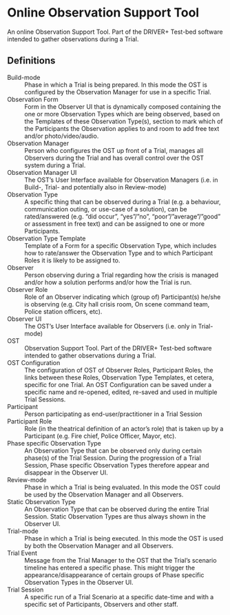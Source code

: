 # Online Observation Support Tool
An online Observation Support Tool. Part of the DRIVER+ Test-bed software intended to gather observations during a Trial.

## Definitions

<dl>
<dt>Build-mode</dt>
<dd>Phase in which a Trial is being prepared. In this mode the OST is configured by the Observation Manager for use in a specific Trial.</dd>
<dt>Observation Form</dt>
<dd>Form in the Observer UI that is dynamically composed containing the one or more Observation Types which are being observed, based on the Templates of these Observation Type(s), section to mark which of the Participants the Observation applies to and room to add free text and/or photo/video/audio.   </dd>
<dt>Observation Manager</dt>
<dd>Person who configures the OST up front of a Trial, manages all Observers during the Trial and has overall control over the OST system during a Trial.</dd>
<dt>Observation Manager UI</dt>
<dd>The OST’s User Interface available for Observation Managers (i.e. in Build-, Trial- and potentially also in Review-mode)</dd>
<dt>Observation Type</dt>
<dd>A specific thing that can be observed during a Trial (e.g. a behaviour, communication outing, or use-case of a solution), can be rated/answered (e.g. “did occur”, “yes”/”no”, “poor”/”average”/”good” or assessment in free text) and can be assigned to one or more Participants.</dd>
<dt>Observation Type Template</dt>
<dd>Template of a Form for a specific Observation Type, which includes how to rate/answer the Observation Type and to which Participant Roles it is likely to be assigned to.</dd>
<dt>Observer</dt>
<dd>Person observing during a Trial regarding how the crisis is managed and/or how a solution performs and/or how the Trial is run.  </dd>
<dt>Observer Role</dt>
<dd>Role of an Observer indicating which (group of) Participant(s) he/she is observing (e.g. City hall crisis room, On scene command team, Police station officers, etc).</dd>
<dt>Observer UI</dt>
<dd>The OST’s User Interface available for Observers (i.e. only in Trial-mode)</dd>
<dt>OST</dt>
<dd>Observation Support Tool. Part of the DRIVER+ Test-bed software intended to gather observations during a Trial.</dd>
<dt>OST Configuration</dt>
<dd>The configuration of OST of Observer Roles, Participant Roles, the links between these Roles,  Observation Type Templates, et cetera, specific for one Trial. An OST Configuration can be saved under a specific name and re-opened, edited, re-saved and used in multiple Trial Sessions.</dd>
<dt>Participant</dt>
<dd>Person participating as end-user/practitioner in a Trial Session</dd>
<dt>Participant Role</dt>
<dd>Role (in the theatrical definition of an actor’s role) that is taken up by a Participant (e.g. Fire chief, Police Officer, Mayor, etc).</dd>
<dt>Phase specific Observation Type</dt>
<dd>An Observation Type that can be observed only during certain phase(s) of the Trial Session. During the progression of a Trial Session, Phase specific Observation Types therefore appear and disappear in the Observer UI.</dd>
<dt>Review-mode</dt>
<dd>Phase in which a Trial is being evaluated. In this mode the OST could be used by the Observation Manager and all Observers.</dd>
<dt>Static Observation Type</dt>
<dd>An Observation Type that can be observed during the entire Trial Session. Static Observation Types are thus always shown in the Observer UI.</dd>
<dt>Trial-mode</dt>
<dd>Phase in which a Trial is being executed. In this mode the OST is used by both the Observation Manager and all Observers.</dd>
<dt>Trial Event</dt>
<dd>Message from the Trial Manager to the OST that the Trial’s scenario timeline has entered a specific phase. This might trigger the appearance/disappearance of certain groups of Phase specific Observation Types in the Observer UI.</dd>
<dt>Trial Session</dt>
<dd>A specific run of a Trial Scenario at a specific date-time and with a specific set of Participants, Observers and other staff.</dd>
</dl>
